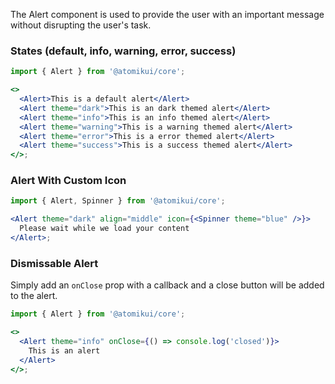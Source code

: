 The Alert component is used to provide the user with an important message without disrupting the user's task.

### States (default, info, warning, error, success)

```jsx
import { Alert } from '@atomikui/core';

<>
  <Alert>This is a default alert</Alert>
  <Alert theme="dark">This is an dark themed alert</Alert>
  <Alert theme="info">This is an info themed alert</Alert>
  <Alert theme="warning">This is a warning themed alert</Alert>
  <Alert theme="error">This is a error themed alert</Alert>
  <Alert theme="success">This is a success themed alert</Alert>
</>;
```

### Alert With Custom Icon

```jsx
import { Alert, Spinner } from '@atomikui/core';

<Alert theme="dark" align="middle" icon={<Spinner theme="blue" />}>
  Please wait while we load your content
</Alert>;
```

### Dismissable Alert

Simply add an `onClose` prop with a callback and a close button will be added to the alert.

```jsx
import { Alert } from '@atomikui/core';

<>
  <Alert theme="info" onClose={() => console.log('closed')}>
    This is an alert
  </Alert>
</>;
```
